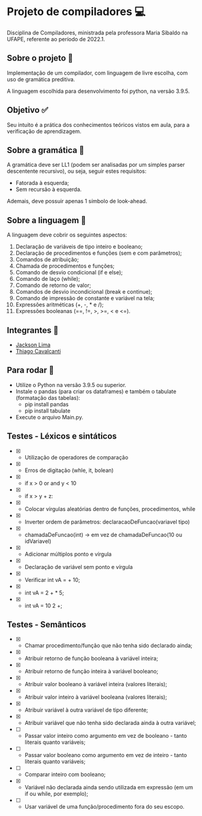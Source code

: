 # Projeto de compiladores 💻
Disciplina de Compiladores, ministrada pela professora Maria Sibaldo na UFAPE, referente ao período de 2022.1. 

## Sobre o projeto 📑
Implementação de um compilador, com linguagem de livre escolha, com uso de gramática preditiva.

A linguagem escolhida para desenvolvimento foi python, na versão 3.9.5.

## Objetivo ✅
Seu intuito é a prática dos conhecimentos teóricos vistos em aula, para a verificação de aprendizagem.

## Sobre a gramática 📒
A gramática deve ser LL1 (podem ser analisadas por um simples parser descentente recursivo), ou seja, seguir estes requisitos:
+ Fatorada à esquerda;
+ Sem recursão à esquerda.

Ademais, deve possuir apenas 1 símbolo de look-ahead.

## Sobre a linguagem 📖
A linguagem deve cobrir os seguintes aspectos:
1. Declaração de variáveis de tipo inteiro e booleano;
2. Declaração de procedimentos e funções (sem e com parâmetros);
3. Comandos de atribuição;
4. Chamada de procedimentos e funções;
5. Comando de desvio condicional (if e else);
6. Comando de laço (while);
7. Comando de retorno de valor;
8. Comandos de desvio incondicional (break e continue);
9. Comando de impressão de constante e variável na tela;
10. Expressões aritméticas (+, -, * e /);
11. Expressões booleanas (==, !=, >, >=, < e <=).

## Integrantes 👦
+   [Jackson Lima](https://github.com/jacksonlmp)
+   [Thiago Cavalcanti](https://github.com/ThiagoCavalcantiSilva)

## Para rodar 🎡
+ Utilize o Python na versão 3.9.5 ou superior.
+ Instale o pandas (para criar os dataframes) e também o tabulate (formatação das tabelas):
    - pip install pandas
    - pip install tabulate
+ Execute o arquivo Main.py.

## Testes - Léxicos e sintáticos
- [x] - Utilização de operadores de comparação
- [x] - Erros de digitação (whle, it, bolean)
- [x] - if x > 0 or and y < 10
- [x] - if x > y + z:
- [x] - Colocar vírgulas aleatórias dentro de funções, procedimentos, while
- [x] - Inverter ordem de parâmetros: declaracaoDeFuncao(variavel tipo)
- [x] - chamadaDeFuncao(int) -> em vez de chamadaDeFuncao(10 ou idVariavel)
- [x] - Adicionar múltiplos ponto e vírgula
- [x] - Declaração de variável sem ponto e vírgula
- [x] - Verificar int vA = + 10;
- [x] - int vA = 2 + * 5;
- [x] - int vA = 10 2 +;

## Testes - Semânticos
- [X] - Chamar procedimento/função que não tenha sido declarado ainda;
- [X] - Atribuir retorno de função booleana à variável inteira;
- [X] - Atribuir retorno de função inteira à variável booleano;
- [X] - Atribuir valor booleano à variável inteira (valores literais);
- [X] - Atribuir valor inteiro à variável booleana (valores literais);
- [X] - Atribuir variável à outra variável de tipo diferente;
- [X] - Atribuir variável que não tenha sido declarada ainda à outra variável;
- [ ] - Passar valor inteiro como argumento em vez de booleano - tanto literais quanto variáveis;
- [ ] - Passar valor booleano como argumento em vez de inteiro - tanto literais quanto variáveis;
- [ ] - Comparar inteiro com booleano;
- [X] - Variável não declarada ainda sendo utilizada em expressão (em um if ou while, por exemplo);
- [ ] - Usar variável de uma função/procedimento fora do seu escopo.